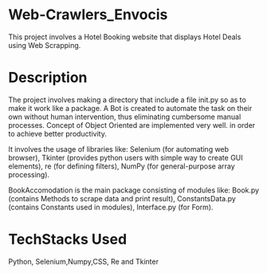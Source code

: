 # Web-Crawlers_Envocis
This project involves a Hotel Booking website that displays Hotel Deals using Web Scrapping.
# Description
The project involves making a directory that include a file init.py so as to make it work like a package. A Bot is created to automate the task on their own without human intervention, thus eliminating cumbersome manual processes. Concept of Object Oriented are implemented very well. in order to achieve better productivity.

It involves the usage of libraries like: Selenium (for automating web browser), Tkinter (provides python users with simple way to create GUI elements), re (for defining filters), NumPy (for general-purpose array processing).

BookAccomodation is the main package consisting of modules like: Book.py (contains Methods to scrape data and print result), ConstantsData.py (contains Constants used in modules), Interface.py (for Form).
# TechStacks Used
Python, Selenium,Numpy,CSS, Re and Tkinter
